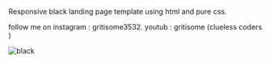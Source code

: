 Responsive black landing page template using html and pure css.

follow me on instagram : gritisome3532.
youtub : gritisome (clueless coders )

![black](https://github.com/Hackerart512/Gritisome-/assets/103258926/ea97909c-05fc-46bf-b506-3206c6190a46)

